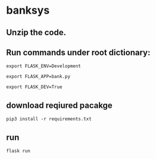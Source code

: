 # banksys
## Unzip the code.

## Run commands under root dictionary:

`export FLASK_ENV=Development`

`export FLASK_APP=bank.py`

`export FLASK_DEV=True`

## download reqiured pacakge
`pip3 install -r requirements.txt`


## run
`flask run`
